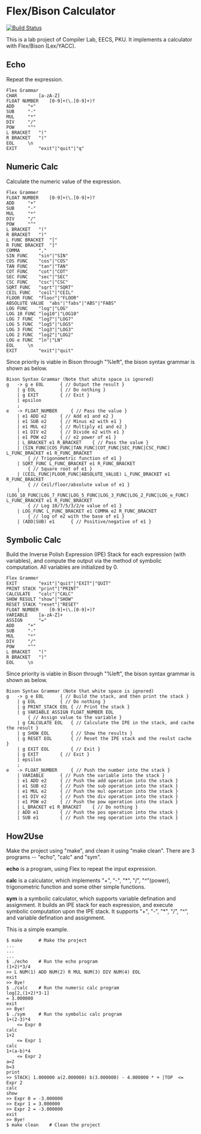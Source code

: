# Flex/Bison Calculator

[![Build Status](https://travis-ci.org/LC-John/MiniC-Compiler.svg?branch=master)](https://travis-ci.org/LC-John/MiniC-Compiler)

This is a lab project of Compiler Lab, EECS, PKU.
It implements a calculator with Flex/Bison (Lex/YACC).

## Echo

Repeat the expression.

```
Flex Grammar
CHAR		[a-zA-Z]
FLOAT NUMBER	[0-9]+(\.[0-9]+)?
ADD		"+"
SUB		"-"
MUL		"*"
DIV		"/"
POW		"^"
L BRACKET	"("
R BRACKET	")"
EOL		\n
EXIT		"exit"|"quit"|"q"
```

## Numeric Calc

Calculate the numeric value of the expression.

```
Flex Grammer
FLOAT NUMBER	[0-9]+(\.[0-9]+)?
ADD		"+"
SUB		"-"
MUL		"*"
DIV		"/"
POW		"^"
L BRACKET	"("
R BRACKET	")"
L FUNC BRACKET	"["
R FUNC BRACKET	"]"
COMMA		","
SIN FUNC	"sin"|"SIN"
COS FUNC	"cos"|"COS"
TAN FUNC	"tan"|"TAN"
COT FUNC	"cot"|"COT"
SEC FUNC	"sec"|"SEC"
CSC FUNC	"csc"|"CSC"
SQRT FUNC 	"sqrt"|"SQRT"
CEIL FUNC	"ceil"|"CEIL"
FLOOR FUNC	"floor"|"FLOOR"
ABSOLUTE VALUE	"abs"|"fabs"|"ABS"|"FABS"
LOG FUNC	"log"|"LOG"
LOG 10 FUNC	"log10"|"LOG10"
LOG 7 FUNC	"log7"|"LOG7"
LOG 5 FUNC	"log5"|"LOG5"
LOG 3 FUNC	"log3"|"LOG3"
LOG 2 FUNC	"log2"|"LOG2"
LOG e FUNC	"ln"|"LN"
EOL		\n
EXIT		"exit"|"quit"
```

Since priority is viable in Bison through "%left", the bison syntax grammar is shown as below.

```
Bison Syntax Grammar (Note that white space is ignored)
g	-> g e EOL		{ // Output the result }
	| g EOL 		{ // Do nothing }
	| g EXIT 		{ // Exit }
	| epsilon
	;
e	-> FLOAT_NUMBER		{ // Pass the value }
	| e1 ADD e2		{ // Add e1 and e2 }
	| e1 SUB e2		{ // Minus e2 with e1 }
	| e1 MUL e2		{ // Multiply e1 and e2 }
	| e1 DIV e2		{ // Divide e2 with e1 }
	| e1 POW e2		{ // e2 power of e1 }
	| L_BRACKET e1 R_BRACKET	{ // Pass the value }
	| (SIN_FUNC|COS_FUNC|TAN_FUNC|COT_FUNC|SEC_FUNC|CSC_FUNC) L_FUNC_BRACKET e1 R_FUNC_BRACKET
		{ // Trigonometric function of e1 }
	| SQRT_FUNC L_FUNC_BRACKET e1 R_FUNC_BRACKET
		{ // Square root of e1 }
	| (CEIL_FUNC|FLOOR_FUNC|ABSOLUTE_VALUE) L_FUNC_BRACKET e1 R_FUNC_BRACKET
		{ // Ceil/floor/absolute value of e1 }
	| (LOG_10_FUNC|LOG_7_FUNC|LOG_5_FUNC|LOG_3_FUNC|LOG_2_FUNC|LOG_e_FUNC) L_FUNC_BRACKET e1 R_FUNC_BRACKET
		{ // Log 10/7/5/3/2/e value of e1 }
	| LOG_FUNC L_FUNC_BRACKET e1 COMMA e2 R_FUNC_BRACKET
		{ // log of e2 with the base of e1 }
	| (ADD|SUB) e1		{ // Positive/negative of e1 }
```
## Symbolic Calc

Build the Inverse Polish Expression (IPE) Stack for each expression (with variables), and compute the output via the method of symbolic computation. All variables are initialized by 0.

```
Flex Grammer
EXIT		"exit"|"quit"|"EXIT"|"QUIT"
PRINT STACK	"print"|"PRINT"
CALCULATE	"calc"|"CALC"
SHOW RESULT	"show"|"SHOW"
RESET STACK	"reset"|"RESET"
FLOAT NUMBER	[0-9]+(\.[0-9]+)?
VARIABLE	[a-zA-Z]+
ASSIGN		"="
ADD		"+"
SUB		"-"
MUL		"*"
DIV		"/"
POW		"^"
L BRACKET	"("
R BRACKET	")"
EOL		\n
```

Since priority is viable in Bison through "%left", the bison syntax grammar is shown as below.

```
Bison Syntax Grammar (Note that white space is ignored)
g	-> g e EOL		{ // Build the stack, and then print the stack }
	| g EOL 		{ // Do nothing }
	| g PRINT_STACK EOL	{ // Print the stack }
	| g VARIABLE ASSIGN FLOAT_NUMBER EOL
		{ // Assign value to the variable }
	| g CALCULATE EOL	{ // Calculate the IPE in the stack, and cache the result }
	| g SHOW EOL		{ // Show the results }
	| g RESET EOL		{ // Reset the IPE stack and the reulst cache }
	| g EXIT EOL		{ // Exit }
	| g EXIT 		{ // Exit }
	| epsilon
	;
e	-> FLOAT_NUMBER		{ // Push the number into the stack }
	| VARIABLE		{ // Push the variable into the stack }
	| e1 ADD e2		{ // Push the add operation into the stack }
	| e1 SUB e2		{ // Push the sub operation into the stack }
	| e1 MUL e2		{ // Push the mul operation into the stack }
	| e1 DIV e2		{ // Push the div operation into the stack }
	| e1 POW e2		{ // Push the pow operation into the stack }
	| L_BRACKET e1 R_BRACKET	{ // Do nothing }
	| ADD e1		{ // Push the pos operation into the stack }
	| SUB e1		{ // Push the neg operation into the stack }
```

## How2Use

Make the project using "make", and clean it using "make clean".
There are 3 programs -- "echo", "calc" and "sym".

**echo** is a program, using Flex to repeat the input expression.

**calc** is a calculator, which implements "+", "-", "*", "/", "^"(power), trigonometric function and some other simple functions.

**sym** is a symbolic calculator, which supports variable defination and assignment. It builds an IPE stack for each expression, and execute symbolic computation upon the IPE stack. It supports "+", "-", "*", "/", "^", and variable defination and assignment.

This is a simple example.

```
$ make		# Make the project
...
...
...
$ ./echo	# Run the echo program
(1+2)*3/4
>> L NUM(1) ADD NUM(2) R MUL NUM(3) DIV NUM(4) EOL
exit
>> Bye!
$ ./calc	# Run the numeric calc program
log[2,(1+2)*3-1]
= 3.000000
exit
>> Bye!
$ ./sym		# Run the symbolic calc program
1+(2-3)*4
	<= Expr 0
calc
1+2
	<= Expr 1
calc
1+(a-b)*4
	<= Expr 2
a=2
b=3
print
>> STACK| 1.000000 a(2.000000) b(3.000000) - 4.000000 * + |TOP	<= Expr 2
calc
show
>> Expr 0 = -3.000000
>> Expr 1 = 3.000000
>> Expr 2 = -3.000000
exit
>> Bye!
$ make clean	# Clean the project
```
